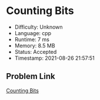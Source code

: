 # Counting Bits

- Difficulty: Unknown
- Language: cpp
- Runtime: 7 ms
- Memory: 8.5 MB
- Status: Accepted
- Timestamp: 2021-08-26 21:57:51

## Problem Link
[Counting Bits](https://leetcode.com/problems/counting-bits)

